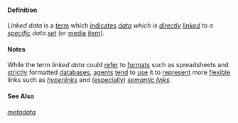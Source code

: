 #### Definition

*Linked data* is a [term](https://github.com/gcassel/Modular-Organization-Terminology/blob/master/terms/term.md) which [indicates](https://github.com/gcassel/Modular-Organization-Terminology/blob/master/terms/indicate.md) *[data](https://github.com/gcassel/Modular-Organization-Terminology/blob/master/terms/data.md) which is [directly](https://github.com/gcassel/Modular-Organization-Terminology/blob/master/terms/direct.md) [linked](https://github.com/gcassel/Modular-Organization-Terminology/blob/master/terms/link.md) to a [specific](https://github.com/gcassel/Modular-Organization-Terminology/blob/master/terms/specific.md) data [set](https://github.com/gcassel/Modular-Organization-Terminology/blob/master/terms/set.md)* (or [media](https://github.com/gcassel/Modular-Organization-Terminology/blob/master/terms/media.md) [item](https://github.com/gcassel/Modular-Organization-Terminology/blob/master/terms/item.md)).

#### Notes

While the term *linked data* could [refer](https://github.com/gcassel/Modular-Organization-Terminology/blob/master/terms/refer.md) to [formats](https://github.com/gcassel/Modular-Organization-Terminology/blob/master/terms/format.md) such as spreadsheets and [strictly](https://github.com/gcassel/Modular-Organization-Terminology/blob/master/terms/strict.md) formatted [databases](https://github.com/gcassel/Modular-Organization-Terminology/blob/master/terms/database.md), [agents](https://github.com/gcassel/Modular-Organization-Terminology/blob/master/terms/agent.md) [tend](https://github.com/gcassel/Modular-Organization-Terminology/blob/master/terms/tend.md) to [use](https://github.com/gcassel/Modular-Organization-Terminology/blob/master/terms/use.md) it to [represent](https://github.com/gcassel/Modular-Organization-Terminology/blob/master/terms/represent.md) more [flexible](https://github.com/gcassel/Modular-Organization-Terminology/blob/master/terms/flexible.md) links such as *[hyperlinks](https://github.com/gcassel/Modular-Organization-Terminology/blob/master/terms/hyperlink.md)* and ([especially](https://github.com/gcassel/Modular-Organization-Terminology/blob/master/terms/specialize.md)) *[semantic links](https://github.com/gcassel/Modular-Organization-Terminology/blob/master/compound-terms/semantic-link.md)*. 


#### See Also

*[metadata](https://github.com/gcassel/Modular-Organization-Terminology/blob/master/terms/metadata.md)*






